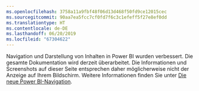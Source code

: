 ```yaml
---
ms.openlocfilehash: 3758a11a9fbf48f06d13d468f50fd9ce12015cec
ms.sourcegitcommit: 90aa7ea5fcc7cf0fd7f6c3c1efeff5f27e8ef0dd
ms.translationtype: HT
ms.contentlocale: de-DE
ms.lasthandoff: 06/20/2019
ms.locfileid: "67304622"
---
```

Navigation und Darstellung von Inhalten in Power BI wurden verbessert. Die gesamte Dokumentation wird derzeit überarbeitet.
Die Informationen und Screenshots auf dieser Seite entsprechen daher möglicherweise nicht der Anzeige auf Ihrem Bildschirm. Weitere Informationen finden Sie unter [Die neue Power BI-Navigation](../consumer/end-user-experience.md).</font>
